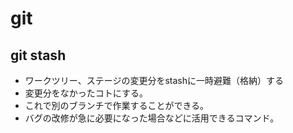 # git

## git stash
- ワークツリー、ステージの変更分をstashに一時避難（格納）する
- 変更分をなかったコトにする。
- これで別のブランチで作業することができる。
- バグの改修が急に必要になった場合などに活用できるコマンド。
